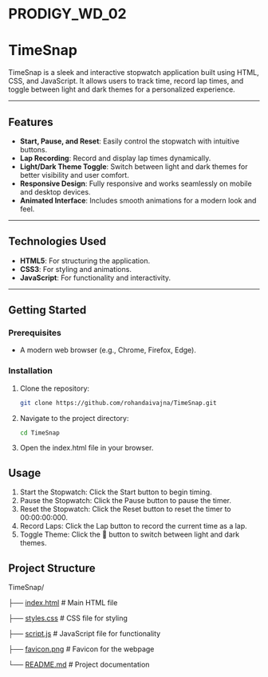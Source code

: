 # PRODIGY_WD_02
# TimeSnap

TimeSnap is a sleek and interactive stopwatch application built using HTML, CSS, and JavaScript. It allows users to track time, record lap times, and toggle between light and dark themes for a personalized experience.

---

## Features

- **Start, Pause, and Reset**: Easily control the stopwatch with intuitive buttons.
- **Lap Recording**: Record and display lap times dynamically.
- **Light/Dark Theme Toggle**: Switch between light and dark themes for better visibility and user comfort.
- **Responsive Design**: Fully responsive and works seamlessly on mobile and desktop devices.
- **Animated Interface**: Includes smooth animations for a modern look and feel.

---

## Technologies Used

- **HTML5**: For structuring the application.
- **CSS3**: For styling and animations.
- **JavaScript**: For functionality and interactivity.

---

## Getting Started

### Prerequisites
- A modern web browser (e.g., Chrome, Firefox, Edge).

### Installation
1. Clone the repository:
   ```bash
   git clone https://github.com/rohandaivajna/TimeSnap.git

2. Navigate to the project directory:
   ```bash
   cd TimeSnap
   ```
3. Open the index.html file in your browser.

## Usage
1. Start the Stopwatch: Click the Start button to begin timing.
2. Pause the Stopwatch: Click the Pause button to pause the timer.
3. Reset the Stopwatch: Click the Reset button to reset the timer to 00:00:00:000.
4. Record Laps: Click the Lap button to record the current time as a lap.
5. Toggle Theme: Click the 🌙 button to switch between light and dark themes.

## Project Structure

TimeSnap/

├── [index.html](http://_vscodecontentref_/1)       # Main HTML file

├── [styles.css](http://_vscodecontentref_/2)       # CSS file for styling

├── [script.js](http://_vscodecontentref_/3)        # JavaScript file for functionality

├── [favicon.png](http://_vscodecontentref_/4)      # Favicon for the webpage

└── [README.md](http://_vscodecontentref_/5)        # Project documentation

